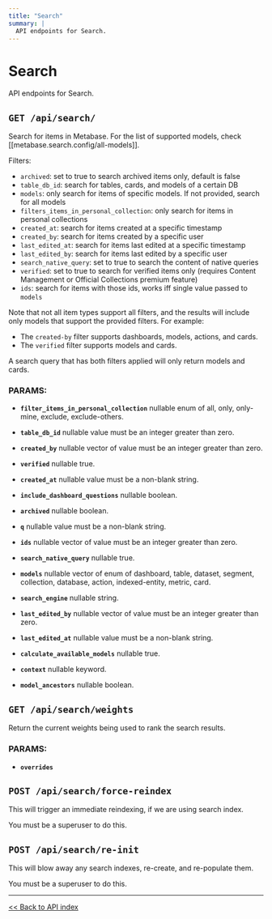 ```yaml
---
title: "Search"
summary: |
  API endpoints for Search.
---
```


# Search

API endpoints for Search.

## `GET /api/search/`

Search for items in Metabase.
  For the list of supported models, check [[metabase.search.config/all-models]].

  Filters:
  - `archived`: set to true to search archived items only, default is false
  - `table_db_id`: search for tables, cards, and models of a certain DB
  - `models`: only search for items of specific models. If not provided, search for all models
  - `filters_items_in_personal_collection`: only search for items in personal collections
  - `created_at`: search for items created at a specific timestamp
  - `created_by`: search for items created by a specific user
  - `last_edited_at`: search for items last edited at a specific timestamp
  - `last_edited_by`: search for items last edited by a specific user
  - `search_native_query`: set to true to search the content of native queries
  - `verified`: set to true to search for verified items only (requires Content Management or Official Collections premium feature)
  - `ids`: search for items with those ids, works iff single value passed to `models`

  Note that not all item types support all filters, and the results will include only models that support the provided filters. For example:
  - The `created-by` filter supports dashboards, models, actions, and cards.
  - The `verified` filter supports models and cards.

  A search query that has both filters applied will only return models and cards.

### PARAMS:

-  **`filter_items_in_personal_collection`** nullable enum of all, only, only-mine, exclude, exclude-others.

-  **`table_db_id`** nullable value must be an integer greater than zero.

-  **`created_by`** nullable vector of value must be an integer greater than zero.

-  **`verified`** nullable true.

-  **`created_at`** nullable value must be a non-blank string.

-  **`include_dashboard_questions`** nullable boolean.

-  **`archived`** nullable boolean.

-  **`q`** nullable value must be a non-blank string.

-  **`ids`** nullable vector of value must be an integer greater than zero.

-  **`search_native_query`** nullable true.

-  **`models`** nullable vector of enum of dashboard, table, dataset, segment, collection, database, action, indexed-entity, metric, card.

-  **`search_engine`** nullable string.

-  **`last_edited_by`** nullable vector of value must be an integer greater than zero.

-  **`last_edited_at`** nullable value must be a non-blank string.

-  **`calculate_available_models`** nullable true.

-  **`context`** nullable keyword.

-  **`model_ancestors`** nullable boolean.

## `GET /api/search/weights`

Return the current weights being used to rank the search results.

### PARAMS:

-  **`overrides`**

## `POST /api/search/force-reindex`

This will trigger an immediate reindexing, if we are using search index.

You must be a superuser to do this.

## `POST /api/search/re-init`

This will blow away any search indexes, re-create, and re-populate them.

You must be a superuser to do this.

---

[<< Back to API index](../../api-documentation.md)